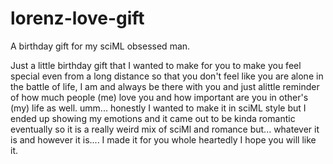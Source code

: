 # lorenz-love-gift
A birthday gift for my sciML obsessed man.


Just a little birthday gift that I wanted to make for you to make you feel special even from a long distance so that you don't feel like you are alone in the battle of life, I am and always be there with you 
and just alittle reminder of how much people (me) love you and how important are you in other's (my) life as well.
umm... honestly I wanted to make it in sciML style but I ended up showing my emotions and it came out to be kinda romantic eventually so it is a really weird mix of sciMl and romance but... 
whatever it is and however it is.... I made it for you whole heartedly I hope you will like it. 
